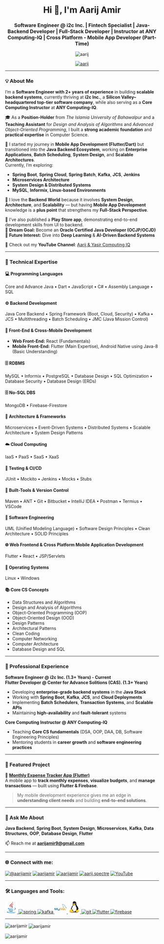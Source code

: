 <h1 align="center">Hi 👋, I'm Aarij Amir</h1>

<h3 align="center">Software Engineer @ i2c Inc. | Fintech Specialist | Java-Backend Developer | Full-Stack Developer | Instructor at ANY Computing-IQ | Cross Platform - Mobile App Developer (Part-Time)</h3>

<p align="center"> <img src="https://komarev.com/ghpvc/?username=aarij&label=Profile%20views&color=0e75b6&style=flat" alt="aarij" /> </p>

<p align="center"> <a href="https://github.com/ryo-ma/github-profile-trophy"><img src="https://github-profile-trophy.vercel.app/?username=aarij" alt="aarij" /></a> </p>

---

### 💡 About Me  
I’m a **Software Engineer with 2+ years of experience** in building **scalable backend systems**, currently thriving at **i2c Inc.**, a **Silicon Valley–headquartered top-tier software company**, while also serving as a **Core Computing Instructor** at **ANY Computing-IQ**.

🎓 As a **Position-Holder** from *The Islamia University of Bahawalpur* and a **Teaching Assistant** for *Design and Analysis of Algorithms* and *Advanced Object-Oriented Programming*, I built a **strong academic foundation** and **practical expertise** in Computer Science.

🚀 I started my journey in **Mobile App Development (Flutter/Dart)** but transitioned into the **Java Backend Ecosystem**, working on **Enterprise Applications**, **Batch Scheduling**, **System Design**, and **Scalable Architectures**.  
Currently, I’m exploring:
- **Spring Boot**, **Spring Cloud**, **Spring Batch**, **Kafka**, **JCS**, **Jenkins**
- **Microservices Architecture**  
- **System Design & Distributed Systems**  
- **MySQL**, **Informix**, **Linux-based Environments**

💙 I love the **Backend World** because it involves **System Design**, **Architecture**, and **Scalability** — but having **Mobile App Development** knowledge is a **plus point** that strengthens my **Full-Stack Perspective**.

📱 I’ve also published a **Play Store app**, demonstrating end-to-end development skills from UI to backend.  
🎯 **Dream Goal:** Become an **Oracle Certified Java Developer (OCJP/OCJD)**  
🤖 **Future Interest:** Dive into **Deep Learning** & **AI-Driven Backend Systems**

🎥 Check out my **YouTube Channel**: [Aarij & Yasir Computing IQ](https://www.youtube.com/@AarijandYasirComputingIQ)

---

### 🧠 Technical Expertise  

#### 💻 Programming Languages  
Core and Advance Java • Dart • JavaScript • C# • Assembly Language  • SQL  

#### ⚙️ Backend Development  
Java Core Backend • Spring Framework (Boot, Cloud, Security) • Kafka • JCS • Multithreading • Batch Scheduling • JMC (Java Mission Control)

#### 🎨 Front-End & Cross-Mobile Development  
- **Web Front-End:** React (Fundamentals)  
- **Mobile Front-End:** Flutter (Main Expertise), Android Native using Java-8 (Basic Understanding)  

#### 🗄️ RDBMS  
MySQL • Informix • PostgreSQL • Database Design • SQL Optimization • Database Security  • Database Design (ERDs)

#### 🗄️ No-SQL DBS
MongoDB • Firebase-Firestore

#### 🧩 Architecture & Frameworks  
Microservices • Event-Driven Systems • Distributed Systems • Scalable Architecture • System Design Patterns  

#### ☁️ Cloud Computing  
IaaS • PaaS • SaaS • XaaS  

#### 🧪 Testing & CI/CD  
JUnit • Mockito • Jenkins • Mocks • Stubs  

#### 🧰 Built-Tools & Version Control  
Maven • ANT • Git • Bitbucket • IntelliJ IDEA • Postman • Termius • VSCode  

#### 🧭 Software Engineering  
UML (Unified Modeling Language) • Software Design Principles • Clean Architecture • SOLID Principles  

#### 🌐 Web Frontend & Cross Platform Mobile Application Development  
Flutter • React • JSP/Servlets  

#### 🧱 Operating Systems  
Linux • Windows  

#### 📚 Core CS Concepts  
- Data Structures and Algorithms  
- Design and Analysis of Algorithms  
- Object-Oriented Programming (OOP)  
- Object-Oriented Design (OOD)  
- Design Patterns  
- Architectural Patterns  
- Clean Coding
- Computer Networking
- Computer Architecture
- Database Design and SQL  

---

### 🏢 Professional Experience  

**Software Engineer @ i2c Inc. (1.3+ Years) - Current**  
**Flutter Developer @ Center for Advance Solitions (CAS). (1.3+ Years)**
- Developing **enterprise-grade backend systems** in the **Java Stack**  
- Working with **Spring Boot**, **Kafka**, **JCS**, and **Cloud Deployments**  
- Implementing **Batch Schedulers**, **Transaction Systems**, and **Scalable APIs**  
- Maintaining **high-availability** and **fault-tolerant** systems  

**Core Computing Instructor @ ANY Computing-IQ**  
- Teaching **Core CS fundamentals** (DSA, OOP, DAA, DB, Software Engineering Principles)  
- Mentoring students in **career growth** and **software engineering practices**  

---

### 📱 Featured Project  

🎯 **[Monthly Expense Tracker App (Flutter)](https://play.google.com/store/apps/details?id=com.aarijspectre.monthlyexpensetrackin)**  
A mobile app to **track monthly expenses**, **visualize budgets**, and **manage transactions** — built using **Flutter & Firebase**.  
> My mobile development experience gives me an edge in **understanding client needs** and building **end-to-end solutions**.

---

### 💬 Ask Me About  
**Java Backend**, **Spring Boot**, **System Design**, **Microservices**, **Kafka**, **Data Structures**, **OOP**, **Database Design**, **Flutter**

📫 Reach me at **aarijamir9@gmail.com**

---

<h3 align="left">🌐 Connect with me:</h3>
<p align="left">
<a href="https://twitter.com/@aarijamir" target="blank"><img align="center" src="https://raw.githubusercontent.com/rahuldkjain/github-profile-readme-generator/master/src/images/icons/Social/twitter.svg" alt="@aarijamir" height="30" width="40" /></a>
<a href="https://www.linkedin.com/in/aarij-amir-1b9a28174/" target="blank"><img align="center" src="https://raw.githubusercontent.com/rahuldkjain/github-profile-readme-generator/master/src/images/icons/Social/linked-in-alt.svg" alt="aarijamir" height="30" width="40" /></a>
<a href="https://web.facebook.com/muhammadaarij.amir/" target="blank"><img align="center" src="https://raw.githubusercontent.com/rahuldkjain/github-profile-readme-generator/master/src/images/icons/Social/facebook.svg" alt="aarijamir" height="30" width="40" /></a>
<a href="https://www.instagram.com/aarij.java/" target="blank"><img align="center" src="https://raw.githubusercontent.com/rahuldkjain/github-profile-readme-generator/master/src/images/icons/Social/instagram.svg" alt="aarij.spectre" height="30" width="40" /></a>
<a href="https://www.youtube.com/@AarijandYasirComputingIQ" target="blank"><img align="center" src="https://cdn-icons-png.flaticon.com/512/1384/1384060.png" alt="YouTube" height="30" width="40" /></a>
</p>

---

<h3 align="left">🛠️ Languages and Tools:</h3>
<p align="left"> 
<a href="https://www.java.com" target="_blank" rel="noreferrer"> <img src="https://raw.githubusercontent.com/devicons/devicon/master/icons/java/java-original.svg" alt="java" width="40" height="40"/> </a>
<a href="https://spring.io/" target="_blank" rel="noreferrer"> <img src="https://www.vectorlogo.zone/logos/springio/springio-icon.svg" alt="spring" width="40" height="40"/> </a> 
<a href="https://kafka.apache.org/" target="_blank" rel="noreferrer"> <img src="https://www.vectorlogo.zone/logos/apache_kafka/apache_kafka-icon.svg" alt="kafka" width="40" height="40"/> </a> 
<a href="https://www.mysql.com/" target="_blank" rel="noreferrer"> <img src="https://raw.githubusercontent.com/devicons/devicon/master/icons/mysql/mysql-original-wordmark.svg" alt="mysql" width="40" height="40"/> </a>
<a href="https://www.linux.org/" target="_blank" rel="noreferrer"> <img src="https://raw.githubusercontent.com/devicons/devicon/master/icons/linux/linux-original.svg" alt="linux" width="40" height="40"/> </a> 
<a href="https://git-scm.com/" target="_blank" rel="noreferrer"> <img src="https://www.vectorlogo.zone/logos/git-scm/git-scm-icon.svg" alt="git" width="40" height="40"/> </a> 
<a href="https://flutter.dev" target="_blank" rel="noreferrer"> <img src="https://www.vectorlogo.zone/logos/flutterio/flutterio-icon.svg" alt="flutter" width="40" height="40"/> </a>
<a href="https://firebase.google.com/" target="_blank" rel="noreferrer"> <img src="https://www.vectorlogo.zone/logos/firebase/firebase-icon.svg" alt="firebase" width="40" height="40"/> </a> 
</p>

---

<p><img align="left" src="https://github-readme-stats.vercel.app/api/top-langs?username=aarijamir&show_icons=true&locale=en&layout=compact" alt="aarijamir" /></p>

<p>&nbsp;<img align="center" src="https://github-readme-stats.vercel.app/api?username=aarijamir&show_icons=true&locale=en" alt="aarijamir" /></p>

<p><img align="center" src="https://github-readme-streak-stats.herokuapp.com/?user=aarijamir&" alt="aarijamir" /></p>

